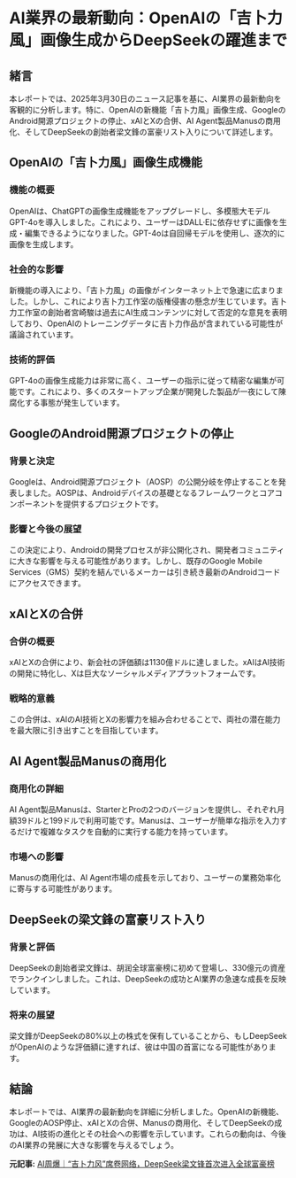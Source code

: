 # AI業界の最新動向：OpenAIの「吉卜力風」画像生成からDeepSeekの躍進まで

## 緒言

本レポートでは、2025年3月30日のニュース記事を基に、AI業界の最新動向を客観的に分析します。特に、OpenAIの新機能「吉卜力風」画像生成、GoogleのAndroid開源プロジェクトの停止、xAIとXの合併、AI Agent製品Manusの商用化、そしてDeepSeekの創始者梁文鋒の富豪リスト入りについて詳述します。

## OpenAIの「吉卜力風」画像生成機能

### 機能の概要

OpenAIは、ChatGPTの画像生成機能をアップグレードし、多模態大モデルGPT-4oを導入しました。これにより、ユーザーはDALL·Eに依存せずに画像を生成・編集できるようになりました。GPT-4oは自回帰モデルを使用し、逐次的に画像を生成します。

### 社会的な影響

新機能の導入により、「吉卜力風」の画像がインターネット上で急速に広まりました。しかし、これにより吉卜力工作室の版権侵害の懸念が生じています。吉卜力工作室の創始者宮崎駿は過去にAI生成コンテンツに対して否定的な意見を表明しており、OpenAIのトレーニングデータに吉卜力作品が含まれている可能性が議論されています。

### 技術的評価

GPT-4oの画像生成能力は非常に高く、ユーザーの指示に従って精密な編集が可能です。これにより、多くのスタートアップ企業が開発した製品が一夜にして陳腐化する事態が発生しています。

## GoogleのAndroid開源プロジェクトの停止

### 背景と決定

Googleは、Android開源プロジェクト（AOSP）の公開分岐を停止することを発表しました。AOSPは、Androidデバイスの基礎となるフレームワークとコアコンポーネントを提供するプロジェクトです。

### 影響と今後の展望

この決定により、Androidの開発プロセスが非公開化され、開発者コミュニティに大きな影響を与える可能性があります。しかし、既存のGoogle Mobile Services（GMS）契約を結んでいるメーカーは引き続き最新のAndroidコードにアクセスできます。

## xAIとXの合併

### 合併の概要

xAIとXの合併により、新会社の評価額は1130億ドルに達しました。xAIはAI技術の開発に特化し、Xは巨大なソーシャルメディアプラットフォームです。

### 戦略的意義

この合併は、xAIのAI技術とXの影響力を組み合わせることで、両社の潜在能力を最大限に引き出すことを目指しています。

## AI Agent製品Manusの商用化

### 商用化の詳細

AI Agent製品Manusは、StarterとProの2つのバージョンを提供し、それぞれ月額39ドルと199ドルで利用可能です。Manusは、ユーザーが簡単な指示を入力するだけで複雑なタスクを自動的に実行する能力を持っています。

### 市場への影響

Manusの商用化は、AI Agent市場の成長を示しており、ユーザーの業務効率化に寄与する可能性があります。

## DeepSeekの梁文鋒の富豪リスト入り

### 背景と評価

DeepSeekの創始者梁文鋒は、胡润全球富豪榜に初めて登場し、330億元の資産でランクインしました。これは、DeepSeekの成功とAI業界の急速な成長を反映しています。

### 将来の展望

梁文鋒がDeepSeekの80%以上の株式を保有していることから、もしDeepSeekがOpenAIのような評価額に達すれば、彼は中国の首富になる可能性があります。

## 結論

本レポートでは、AI業界の最新動向を詳細に分析しました。OpenAIの新機能、GoogleのAOSP停止、xAIとXの合併、Manusの商用化、そしてDeepSeekの成功は、AI技術の進化とその社会への影響を示しています。これらの動向は、今後のAI業界の発展に大きな影響を与えるでしょう。

**元記事:** [AI周爆｜“吉卜力风”席卷网络，DeepSeek梁文锋首次进入全球富豪榜](https://www.xhby.net/content/s67e9504de4b01708361b5390.html)